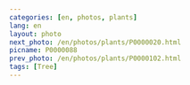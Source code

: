 ```yaml
---
categories: [en, photos, plants]
lang: en
layout: photo
next_photo: /en/photos/plants/P0000020.html
picname: P0000088
prev_photo: /en/photos/plants/P0000102.html
tags: [Tree]
---
```

